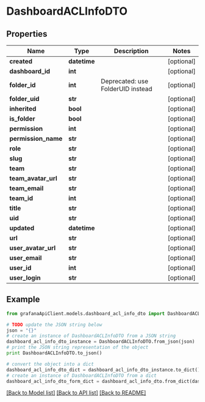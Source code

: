# DashboardACLInfoDTO


## Properties
Name | Type | Description | Notes
------------ | ------------- | ------------- | -------------
**created** | **datetime** |  | [optional] 
**dashboard_id** | **int** |  | [optional] 
**folder_id** | **int** | Deprecated: use FolderUID instead | [optional] 
**folder_uid** | **str** |  | [optional] 
**inherited** | **bool** |  | [optional] 
**is_folder** | **bool** |  | [optional] 
**permission** | **int** |  | [optional] 
**permission_name** | **str** |  | [optional] 
**role** | **str** |  | [optional] 
**slug** | **str** |  | [optional] 
**team** | **str** |  | [optional] 
**team_avatar_url** | **str** |  | [optional] 
**team_email** | **str** |  | [optional] 
**team_id** | **int** |  | [optional] 
**title** | **str** |  | [optional] 
**uid** | **str** |  | [optional] 
**updated** | **datetime** |  | [optional] 
**url** | **str** |  | [optional] 
**user_avatar_url** | **str** |  | [optional] 
**user_email** | **str** |  | [optional] 
**user_id** | **int** |  | [optional] 
**user_login** | **str** |  | [optional] 

## Example

```python
from grafanaApiClient.models.dashboard_acl_info_dto import DashboardACLInfoDTO

# TODO update the JSON string below
json = "{}"
# create an instance of DashboardACLInfoDTO from a JSON string
dashboard_acl_info_dto_instance = DashboardACLInfoDTO.from_json(json)
# print the JSON string representation of the object
print DashboardACLInfoDTO.to_json()

# convert the object into a dict
dashboard_acl_info_dto_dict = dashboard_acl_info_dto_instance.to_dict()
# create an instance of DashboardACLInfoDTO from a dict
dashboard_acl_info_dto_form_dict = dashboard_acl_info_dto.from_dict(dashboard_acl_info_dto_dict)
```
[[Back to Model list]](../README.md#documentation-for-models) [[Back to API list]](../README.md#documentation-for-api-endpoints) [[Back to README]](../README.md)


